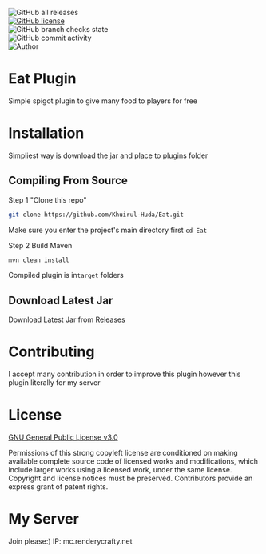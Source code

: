 ![GitHub all releases](https://img.shields.io/github/downloads/Khuirul-Huda/Eat/total?style=for-the-badge)<br>
[![GitHub license](https://img.shields.io/github/license/Khuirul-Huda/Eat?style=for-the-badge)](https://github.com/Khuirul-Huda/Eat/blob/main/LICENSE)<br>
![GitHub branch checks state](https://img.shields.io/github/checks-status/Khuirul-Huda/Eat/main?style=for-the-badge)<br>
![GitHub commit activity](https://img.shields.io/github/commit-activity/m/Khuirul-Huda/Eat?style=for-the-badge)<br>
![Author](https://img.shields.io/badge/AUTHOR-Khuirul%20Huda-green?style=for-the-badge)

# Eat Plugin

Simple spigot plugin to give many food to players for free

# Installation
Simpliest way is download the jar and place to plugins folder
## Compiling From Source
Step 1 "Clone this repo"
```bash
git clone https://github.com/Khuirul-Huda/Eat.git
```
Make sure you enter the project's main directory first ```cd Eat```

Step 2 Build Maven
```bash
mvn clean install
```

Compiled plugin is in```target``` folders

## Download Latest Jar

Download Latest Jar from [Releases](https://github.com/Khuirul-Huda/Eat/releases)

# Contributing
I accept many contribution in order to improve this plugin however this plugin literally for my server

# License 
[GNU General Public License v3.0](https://github.com/Khuirul-Huda/Eat/blob/main/LICENSE)

Permissions of this strong copyleft license are conditioned on making available complete source code of licensed works and modifications, which include larger works using a licensed work, under the same license. Copyright and license notices must be preserved. Contributors provide an express grant of patent rights.

# My Server

Join please:)
IP: mc.renderycrafty.net
